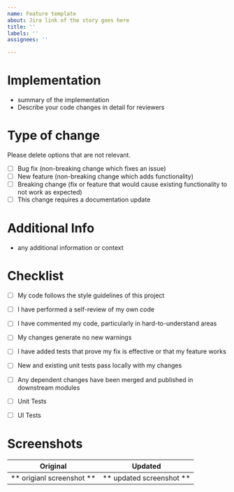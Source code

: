 ```yaml
---
name: Feature template
about: Jira link of the story goes here
title: ''
labels: ''
assignees: ''

---
```


# Implementation 
- summary of the implementation
- Describe your code changes in detail for reviewers

# Type of change
Please delete options that are not relevant.

- [ ] Bug fix (non-breaking change which fixes an issue)
- [ ] New feature (non-breaking change which adds functionality)
- [ ] Breaking change (fix or feature that would cause existing functionality to not work as expected)
- [ ] This change requires a documentation update

# Additional Info
- any additional information or context

# Checklist
- [ ] My code follows the style guidelines of this project
- [ ] I have performed a self-review of my own code
- [ ] I have commented my code, particularly in hard-to-understand areas
- [ ] My changes generate no new warnings
- [ ] I have added tests that prove my fix is effective or that my feature works
- [ ] New and existing unit tests pass locally with my changes
- [ ] Any dependent changes have been merged and published in downstream modules
- [ ] Unit Tests
- [ ] UI Tests


# Screenshots
Original                  |         Updated
:-----------------------: | :----------------------:
** origianl screenshot ** | ** updated screenshot **
